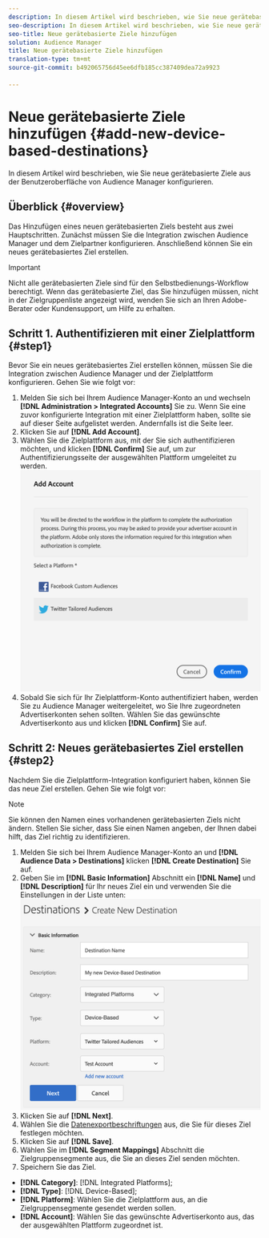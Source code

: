 ```yaml
---
description: In diesem Artikel wird beschrieben, wie Sie neue gerätebasierte Ziele aus der Benutzeroberfläche von Audience Manager konfigurieren.
seo-description: In diesem Artikel wird beschrieben, wie Sie neue gerätebasierte Ziele aus der Benutzeroberfläche von Audience Manager konfigurieren.
seo-title: Neue gerätebasierte Ziele hinzufügen
solution: Audience Manager
title: Neue gerätebasierte Ziele hinzufügen
translation-type: tm+mt
source-git-commit: b492065756d45ee6dfb185cc387409dea72a9923

---
```



# Neue gerätebasierte Ziele hinzufügen {#add-new-device-based-destinations}

In diesem Artikel wird beschrieben, wie Sie neue gerätebasierte Ziele aus der Benutzeroberfläche von Audience Manager konfigurieren.

## Überblick {#overview}

Das Hinzufügen eines neuen gerätebasierten Ziels besteht aus zwei Hauptschritten. Zunächst müssen Sie die Integration zwischen Audience Manager und dem Zielpartner konfigurieren. Anschließend können Sie ein neues gerätebasiertes Ziel erstellen.

>[!IMPORTANT]
>
>Nicht alle gerätebasierten Ziele sind für den Selbstbedienungs-Workflow berechtigt. Wenn das gerätebasierte Ziel, das Sie hinzufügen müssen, nicht in der Zielgruppenliste angezeigt wird, wenden Sie sich an Ihren Adobe-Berater oder Kundensupport, um Hilfe zu erhalten.

## Schritt 1. Authentifizieren mit einer Zielplattform {#step1}

Bevor Sie ein neues gerätebasiertes Ziel erstellen können, müssen Sie die Integration zwischen Audience Manager und der Zielplattform konfigurieren. Gehen Sie wie folgt vor:

1. Melden Sie sich bei Ihrem Audience Manager-Konto an und wechseln **[!DNL Administration > Integrated Accounts]** Sie zu. Wenn Sie eine zuvor konfigurierte Integration mit einer Zielplattform haben, sollte sie auf dieser Seite aufgelistet werden. Andernfalls ist die Seite leer.
2. Klicken Sie auf **[!DNL Add Account]**.
3. Wählen Sie die Zielplattform aus, mit der Sie sich authentifizieren möchten, und klicken **[!DNL Confirm]** Sie auf, um zur Authentifizierungsseite der ausgewählten Plattform umgeleitet zu werden. ![integrierte Plattformen](assets/dbd-integrated-platforms.png)
4. Sobald Sie sich für Ihr Zielplattform-Konto authentifiziert haben, werden Sie zu Audience Manager weitergeleitet, wo Sie Ihre zugeordneten Advertiserkonten sehen sollten. Wählen Sie das gewünschte Advertiserkonto aus und klicken **[!DNL Confirm]** Sie auf.

## Schritt 2: Neues gerätebasiertes Ziel erstellen {#step2}

Nachdem Sie die Zielplattform-Integration konfiguriert haben, können Sie das neue Ziel erstellen. Gehen Sie wie folgt vor:

>[!NOTE]
>
>Sie können den Namen eines vorhandenen gerätebasierten Ziels nicht ändern. Stellen Sie sicher, dass Sie einen Namen angeben, der Ihnen dabei hilft, das Ziel richtig zu identifizieren.

1. Melden Sie sich bei Ihrem Audience Manager-Konto an und **[!DNL Audience Data > Destinations]** klicken **[!DNL Create Destination]** Sie auf.
2. Geben Sie im **[!DNL Basic Information]** Abschnitt ein **[!DNL Name]** und **[!DNL Description]** für Ihr neues Ziel ein und verwenden Sie die Einstellungen in der Liste unten: ![setup](assets/dbd-new-basic.png)
3. Klicken Sie auf **[!DNL Next]**.
4. Wählen Sie die [Datenexportbeschriftungen](/help/using/features/data-export-controls.md#controls-labels) aus, die Sie für dieses Ziel festlegen möchten.
5. Klicken Sie auf **[!DNL Save]**.
6. Wählen Sie im **[!DNL Segment Mappings]** Abschnitt die Zielgruppensegmente aus, die Sie an dieses Ziel senden möchten.
7. Speichern Sie das Ziel.

* **[!DNL Category]**: [!DNL Integrated Platforms];
* **[!DNL Type]**: [!DNL Device-Based];
* **[!DNL Platform]**: Wählen Sie die Zielplattform aus, an die Zielgruppensegmente gesendet werden sollen.
* **[!DNL Account]**: Wählen Sie das gewünschte Advertiserkonto aus, das der ausgewählten Plattform zugeordnet ist.